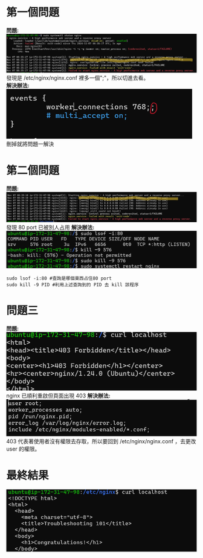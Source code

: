 # 第一個問題

**問題:**  
![圖一](./assets/1.png "問題一")
發現是 /etc/nginx/nginx.conf 裡多一個";"，所以切進去看。  
**解決辦法:**
![圖二](./assets/2.png "解決辦法一")
刪掉就將問題一解決

# 第二個問題

**問題:**  
![圖三](./assets/3.png "問題二")
發現 80 port 已被別人占用
**解決辦法:**  
![圖四](./assets/4.png "解決辦法二")

```
sudo lsof -i:80 #查詢是哪個東西占住80 port
sudo kill -9 PID #利用上述查詢到的 PID 去 kill 該程序
```

# 問題三

**問題:**  
![圖五](./assets/5.png "問題三")
nginx 已順利重啟但頁面出現 403
**解決辦法:**
![圖六](./assets/6.png "解決辦法三")
403 代表著使用者沒有權限去存取，所以要回到 /etc/nginx/nginx.conf ，去更改 user 的權限。

# 最終結果

![圖七](./assets/7.png "完成")
